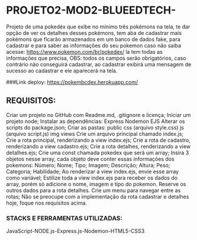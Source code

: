 # PROJETO2-MOD2-BLUEEDTECH-
Projeto de uma pokedéx que exibe no mínimo três pokémons na tela, te dar opção de ver os detalhes desses pokémons, tem aba de cadastrar mais pokémons que ficarão armazenados em um banco de dados fake, para cadastrar e para saber as informações do seu pokemon caso não saiba acesse: https://www.pokemon.com/br/pokedex/ la tem todas as informações que precisa, OBS: todos os campos serão obrigatórios, caso contrário não conseguirá cadastrar, ao cadastrar exibirá uma mensagem de sucesso ao cadastrar e ele aparecerá na tela.

###Link deploy: https://pokembcdex.herokuapp.com/
## REQUISITOS:
Criar um projeto no GitHub com Readme.md, .gitignore e licença;
Iniciar um projeto node;
Instalar as dependências:
Express
Nodemon
EJS
Alterar os scripts do package.json;
Criar as pastas:
public
css (arquivo style.css)
js (arquivo script.js)
img
views
Crie um arquivo principal chamado index.js;
Crie a rota principal, renderizando a view index.ejs;
Crie a rota de cadastro, renderizando a view cadastro.ejs;
Crie a rota detalhes, renderizando a view detalhes.ejs;
Crie uma const chamada pokedex que será um array;
Insira 3 objetos nesse array, cada objeto deve conter essas informações dos pokemons:
Número;
Nome;
Tipo;
Imagem;
Descrição;
Altura;
Peso;
Categoria;
Habilidade;
Ao renderizar a view index.ejs, envie esse array como variável;
Estilize toda a view index.ejs para receber os dados do array, porém só adicione o nome, imagem e tipo do pokemon. Reserve os outros dados para a rota detalhes.
Crie um menu para navegar entre as rotas;
Não se preocupe com a implementação da rota cadastrar e detalhes hoje, foque nos requisitos acima.

### STACKS E FERRAMENTAS UTILIZADAS:
JavaScript-NODE.js-Express.js-Nodemon-HTML5-CSS3
